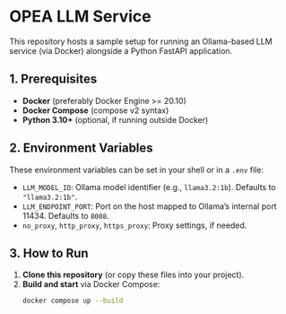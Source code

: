 # OPEA LLM Service

This repository hosts a sample setup for running an Ollama-based LLM service (via Docker) alongside a Python FastAPI application.

## 1. Prerequisites

- **Docker** (preferably Docker Engine >= 20.10)
- **Docker Compose** (compose v2 syntax)
- **Python 3.10+** (optional, if running outside Docker)

## 2. Environment Variables

These environment variables can be set in your shell or in a `.env` file:

- `LLM_MODEL_ID`: Ollama model identifier (e.g., `llama3.2:1b`). Defaults to `"llama3.2:1b"`.
- `LLM_ENDPOINT_PORT`: Port on the host mapped to Ollama’s internal port 11434. Defaults to `8008`.
- `no_proxy`, `http_proxy`, `https_proxy`: Proxy settings, if needed.

## 3. How to Run

1. **Clone this repository** (or copy these files into your project).
2. **Build and start** via Docker Compose:
   ```sh
   docker compose up --build
